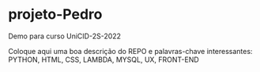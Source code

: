 # projeto-Pedro
Demo para curso UniCID-2S-2022

Coloque aqui uma boa descrição do REPO e palavras-chave interessantes:
PYTHON, HTML, CSS, LAMBDA, MYSQL, UX, FRONT-END
